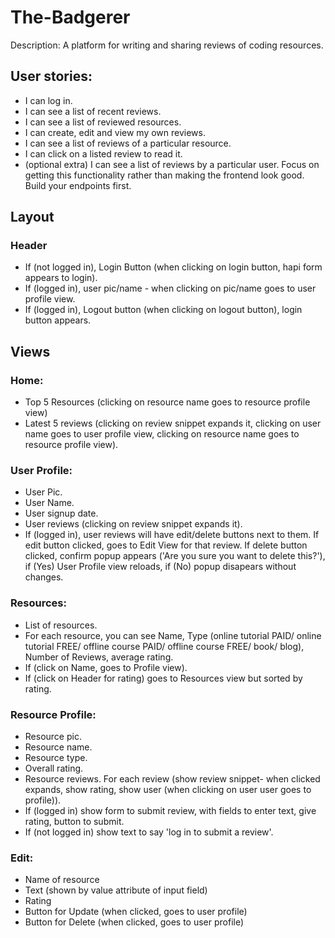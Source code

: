 # The-Badgerer

Description: A platform for writing and sharing reviews of coding resources. 

## User stories:

- I can log in.
- I can see a list of recent reviews.
- I can see a list of reviewed resources.
- I can create, edit and view my own reviews.
- I can see a list of reviews of a particular resource.
- I can click on a listed review to read it.
- (optional extra) I can see a list of reviews by a particular user.
Focus on getting this functionality rather than making the frontend look good. Build your endpoints first.

## Layout

### Header

- If (not logged in), Login Button (when clicking on login button, hapi form appears to login).
- If (logged in), user pic/name - when clicking on pic/name goes to user profile view.
- If (logged in), Logout button (when clicking on logout button), login button appears.

## Views

### Home:

- Top 5 Resources (clicking on resource name goes to resource profile view)
- Latest 5 reviews (clicking on review snippet expands it, clicking on user name goes to user profile view, clicking on resource name goes to resource profile view).

### User Profile:

- User Pic.
- User Name.
- User signup date.
- User reviews (clicking on review snippet expands it).
- If (logged in), user reviews will have edit/delete buttons next to them. If edit button clicked, goes to Edit View for that review. If delete button clicked, confirm popup appears ('Are you sure you want to delete this?'), if (Yes) User Profile view reloads, if (No) popup disapears without changes.

### Resources:

- List of resources.
- For each resource, you can see Name, Type (online tutorial PAID/ online tutorial FREE/ offline course PAID/ offline course FREE/ book/ blog), Number of Reviews, average rating.
- If (click on Name, goes to Profile view).
- If (click on Header for rating) goes to Resources view but sorted by rating.

### Resource Profile:

- Resource pic.
- Resource name.
- Resource type.
- Overall rating.
- Resource reviews. For each review (show review snippet- when clicked expands, show rating, show user (when clicking on user user goes to profile)).
- If (logged in) show form to submit review, with fields to enter text, give rating, button to submit. 
- If (not logged in) show text to say 'log in to submit a review'.

### Edit:
 
- Name of resource
- Text (shown by value attribute of input field)
- Rating
- Button for Update (when clicked, goes to user profile)
- Button for Delete (when clicked, goes to user profile)
